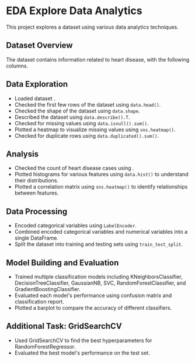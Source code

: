 # EDA Explore Data Analytics

This project explores a dataset using various data analytics techniques.

## Dataset Overview
The dataset contains information related to heart disease, with the following columns.

## Data Exploration
- Loaded dataset .
- Checked the first few rows of the dataset using `data.head()`.
- Checked the shape of the dataset using `data.shape`.
- Described the dataset using `data.describe().T`.
- Checked for missing values using `data.isnull().sum()`.
- Plotted a heatmap to visualize missing values using `sns.heatmap()`.
- Checked for duplicate rows using `data.duplicated().sum()`.

## Analysis
- Checked the count of heart disease cases using .
- Plotted histograms for various features using `data.hist()` to understand their distributions.
- Plotted a correlation matrix using `sns.heatmap()` to identify relationships between features.

## Data Processing
- Encoded categorical variables using `LabelEncoder`.
- Combined encoded categorical variables and numerical variables into a single DataFrame.
- Split the dataset into training and testing sets using `train_test_split`.

## Model Building and Evaluation
- Trained multiple classification models including KNeighborsClassifier, DecisionTreeClassifier, GaussianNB, SVC, RandomForestClassifier, and GradientBoostingClassifier.
- Evaluated each model's performance using confusion matrix and classification report.
- Plotted a barplot to compare the accuracy of different classifiers.

## Additional Task: GridSearchCV
- Used GridSearchCV to find the best hyperparameters for RandomForestRegressor.
- Evaluated the best model's performance on the test set.
